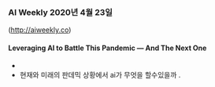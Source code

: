 ### AI Weekly 2020년 4월 23일
(http://aiweekly.co)

#### Leveraging AI to Battle This Pandemic — And The Next One
-
- 현재와 미래의 판데믹 상황에서 ai가 무엇을 할수있을까
.
